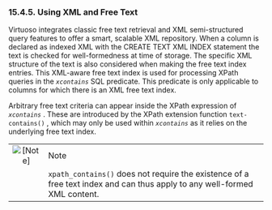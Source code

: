 <div>

<div>

<div>

<div>

### 15.4.5. Using XML and Free Text

</div>

</div>

</div>

Virtuoso integrates classic free text retrieval and XML semi-structured
query features to offer a smart, scalable XML repository. When a column
is declared as indexed XML with the CREATE TEXT XML INDEX statement the
text is checked for well-formedness at time of storage. The specific XML
structure of the text is also considered when making the free text index
entries. This XML-aware free text index is used for processing XPath
queries in the *`xcontains`* SQL predicate. This predicate is only
applicable to columns for which there is an XML free text index.

Arbitrary free text criteria can appear inside the XPath expression of
*`xcontains`* . These are introduced by the XPath extension function
`text-contains()` , which may only be used within *`xcontains`* as it
relies on the underlying free text index.

<div>

|                              |                                                                                                                           |
|:----------------------------:|:--------------------------------------------------------------------------------------------------------------------------|
| ![\[Note\]](images/note.png) | Note                                                                                                                      |
|                              | `xpath_contains()` does not require the existence of a free text index and can thus apply to any well-formed XML content. |

</div>

</div>
